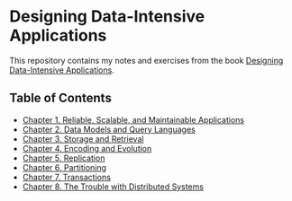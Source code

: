 # Designing Data-Intensive Applications

This repository contains my notes and exercises from the
book [Designing Data-Intensive Applications](https://dataintensive.net/).

## Table of Contents

- [Chapter 1. Reliable, Scalable, and Maintainable Applications](reliable-scalable-maintainable-apps/reliable-scalable-maintainable-apps.md)
- [Chapter 2. Data Models and Query Languages](data-models-and-query-languages/data-models-and-query-languages.md)
- [Chapter 3. Storage and Retrieval](storage-and-retrieval/storage-and-retrieval.md)
- [Chapter 4. Encoding and Evolution](encoding-and-evolution/encoding-and-evolution.md)
- [Chapter 5. Replication](replication/replication.md)
- [Chapter 6. Partitioning](partitioning/partitioning.md)
- [Chapter 7. Transactions](transactions/transactions.md)
- [Chapter 8. The Trouble with Distributed Systems](trouble-with-distributed-systems/trouble-with-distributed-systems.md)